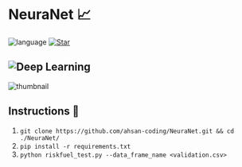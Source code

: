 # NeuraNet 📈

![language](https://img.shields.io/badge/language-python3.9-yellow?style=plastic&logo=appveyor)
[![Star](https://img.shields.io/github/stars/Fennec2000GH/FinCompute.svg?logo=github&style=social)](https://gitHub.com/Fennec2000GH/FinCompute)

![Deep Learning](https://img.shields.io/badge/Deep%20Learning-keras-deepskyblue?style=for-the-badge&logo=appveyor)
----------------------------------------------------------------------------------------------------


![thumbnail](https://miro.medium.com/max/904/1*82ZaRKWa3gUCCdTrZGeUlQ.png)

## Instructions 📝
1. `git clone https://github.com/ahsan-coding/NeuraNet.git && cd ./NeuraNet/`
2. `pip install -r requirements.txt`
3. `python riskfuel_test.py --data_frame_name <validation.csv>`
